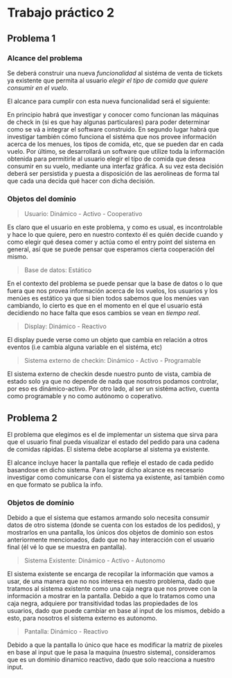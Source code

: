 # Trabajo práctico 2

## Problema 1

### Alcance del problema

Se deberá construir una nueva _funcionalidad_ al sistéma de venta de tickets ya existente que permita al usuario _elegir el tipo de comida que quiere consumir en el vuelo_.

El alcance para cumplir con esta nueva funcionalidad será el siguiente:

En principio habrá que investigar y conocer como funcionan las máquinas de check in (si es que hay algunas particulares) para poder determinar como se vá a integrar el software construido.
En segundo lugar habrá que investigar también cómo funciona el sistéma que nos provee información acerca de los menues, los tipos de comida, etc, que se pueden dar en cada vuelo.
Por último, se desarrollará un software que utilize toda la información obtenida para permitirle al usuario elegir el típo de comida que desea consumir en su vuelo, mediante una interfaz gráfica. A su vez esta decisión deberá ser persistida y puesta a disposición de las aerolineas de forma tal que cada una decida qué hacer con dicha decisión.

### Objetos del domínio

> Usuario: Dinámico - Activo - Cooperativo

Es claro que el usuario en este problema, y como es usual, es incontrolable y hace lo que quiere, pero en nuestro contexto él es quién decide cuando y como elegir qué desea comer y actúa como el entry point del sistema en general, así que se puede pensar que esperamos cierta cooperación del mismo.

> Base de datos: Estático

En el contexto del problema se puede pensar que la base de datos o lo que fuera que nos provea información acerca de los vuelos, los usuarios y los menúes es estático ya que si bien todos sabemos que los menúes van cambiando, lo cierto es que en el momento en el que el usuario está decidiendo no hace falta que esos cambios se vean en _tiempo real_.

> Display: Dinámico - Reactivo

El display puede verse como un objeto que cambia en relación a otros eventos (i.e cambia alguna variable en el sistéma, etc)

> Sistema externo de checkin: Dinámico - Activo - Programable

El sistema externo de checkin desde nuestro punto de vista, cambia de estado solo ya que no depende de nada que nosotros podamos controlar, por eso es dinámico-activo. Por otro lado, al ser un sistéma activo, cuenta como programable y no como autónomo o coperativo.


## Problema 2

El problema que elegimos es el de implementar un sistema que sirva para que el usuario final pueda visualizar el estado del pedido para una cadena de comidas rápidas. El sistema debe acoplarse al sistema ya existente.

El alcance incluye hacer la pantalla que refleje el estado de cada pedido basandose en dicho sistema.
Para lograr dicho alcance es necesario investigar como comunicarse con el sistema ya existente, así también como en que formato se publica la info.

### Objetos de domínio

Debido a que el sistema que estamos armando solo necesita consumir datos de otro sistema (donde se cuenta con los estados de los pedidos), y mostrarlos en una pantalla, los únicos dos objetos de dominio son estos anteriormente mencionados, dado que no hay interacción con el usuario final (él vé lo que se muestra en pantalla).

> Sistema Existente: Dinámico - Activo - Autonomo

El sistema existente se encarga de recopilar la información que vamos a usar, de una manera que no nos interesa en nuestro problema, dado que tratamos al sistema existente como una caja negra que nos provee con la información a mostrar en la pantalla.
Debido a que lo tratamos como una caja negra, adquiere por transitividad todas las propiedades de los usuarios, dado que puede cambiar en base al input de los mismos, debido a esto, para nosotros el sistema externo es autonomo.

> Pantalla: Dinámico - Reactivo

Debido a que la pantalla lo único que hace es modificar la matriz de pixeles en base al input que le pasa la maquina (nuestro sistema), consideramos que es un dominio dinamico reactivo, dado que solo reacciona a nuestro input.

